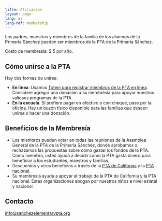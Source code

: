 ```yaml
---
title: Afiliación
layout: page
lang: es
lang-ref: membership
---
```


Los padres, maestros y miembros de la familia de los alumnos de la Primaria Sánchez pueden ser miembros de la PTA de la Primaria Sánchez.

Costo de membresía: $ 5 por año.

## Cómo unirse a la PTA

Hay dos formas de unirse:

* **En línea**: Usamos [Totem para registrar miembros de la PTA en línea](https://jointotem.com/ca/san-francisco/sanchez-elementary-pta). Considere agregar una donación a su membresía para apoyar nuestros valiosos programas de la PTA.
* **En la escuela**: Si prefiere pagar en efectivo o con cheque, pase por la oficina. Hay un buzón físico disponible para las familias que deseen unirse o hacer una donación.

## Beneficios de la Membresía

* Los miembros pueden votar en todas las reuniones de la Asamblea General de la PTA de la Primaria Sánchez, donde aprobamos o rechazamos las propuestas sobre cómo gastar los fondos de la PTA. Como miembro, usted ayuda a decidir cómo la PTA gasta dinero para beneficiar a los estudiantes, maestros y familias.
* Descuentos y otros beneficios a través de la [PTA de California](https://capta.org/join/member-perks/) y la [PTA nacional](https://www.pta.org/home/About-National-Parent-Teacher-Association/Benefits-of-PTA-Membership).
* Su membresía ayuda a apoyar el trabajo de la PTA de California y la PTA nacional. Estas organizaciones abogan por nuestros niños a nivel estatal y nacional.

## Contacto

[info@sanchezelementarypta.org](mailto:info@sanchezelementarypta.org)
